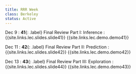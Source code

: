 ```yaml
---
title: RRR Week
class: Berkeley
status: Active
---
```


Dec 9
: **41**{: .label} Final Review Part I: Inference
    : {{site.links.lec.slides.slide41}} {{site.links.lec.demo.demo41}}

Dec 11
: **42**{: .label} Final Review Part II: Prediction
    : {{site.links.lec.slides.slide42}} {{site.links.lec.demo.demo42}}

Dec 13
: **43**{: .label} Final Review Part III: Exploration
  : {{site.links.lec.slides.slide44}} {{site.links.lec.demo.demo43}}